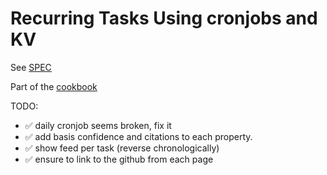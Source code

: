 # Recurring Tasks Using cronjobs and KV

See [SPEC](SPEC.md)

Part of the [cookbook](https://github.com/parallel-web/parallel-cookbook)

TODO:

- ✅ daily cronjob seems broken, fix it
- ✅ add basis confidence and citations to each property.
- ✅ show feed per task (reverse chronologically)
- ✅ ensure to link to the github from each page
